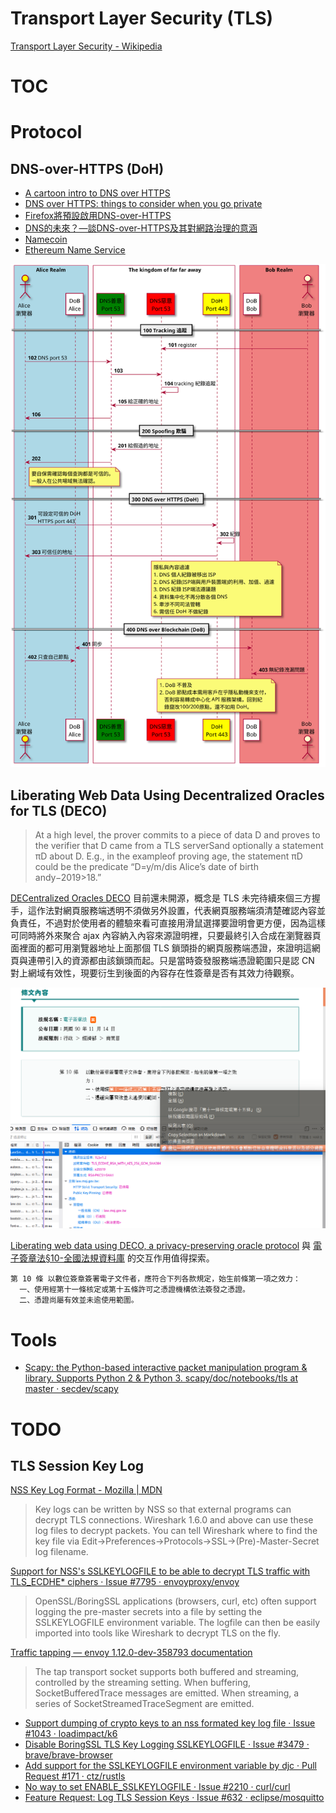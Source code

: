 # Transport Layer Security (TLS)

[Transport Layer Security - Wikipedia](https://en.wikipedia.org/wiki/Transport_Layer_Security)

# TOC
<!-- toc -->

# Protocol 

## DNS-over-HTTPS (DoH)

- [A cartoon intro to DNS over HTTPS](https://hacks.mozilla.org/2018/05/a-cartoon-intro-to-dns-over-https/)
- [DNS over HTTPS: things to consider when you go private](https://blog.synology.com/dns-over-https/)
- [Firefox將預設啟用DNS-over-HTTPS](https://ithome.com.tw/news/132939)
- [DNS的未來？—談DNS-over-HTTPS及其對網路治理的意涵](https://blog.twnic.net.tw/2019/06/25/4125/)
- [Namecoin](https://en.wikipedia.org/wiki/Namecoin)
- [Ethereum Name Service](https://github.com/ensdomains)

![tpl-doh-dns-https-v1.svg](../puml/tpl-doh-dns-https-v1.svg)

## Liberating Web Data Using Decentralized Oracles for TLS (DECO) 

> At a high level, the prover commits to a piece of data D and proves to the verifier that D came from a TLS serverSand optionally a statement πD about D. E.g., in the exampleof proving age, the statement πD could be the predicate “D=y/m/dis Alice’s date of birth andy−2019>18.”

[DECentralized Oracles DECO](https://www.deco.works/) 目前還未開源，概念是 TLS 未完待續來個三方握手，這作法對網頁服務端透明不須做另外設置，代表網頁服務端須清楚確認內容並負責任，不過對於使用者的體驗來看可直接用滑鼠選擇要證明會更方便，因為這樣可同時將外來聚合 ajax 內容納入內容來源證明裡，只要最終引入合成在瀏覽器頁面裡面的都可用瀏覽器地址上面那個 TLS 鎖頭掛的網頁服務端憑證，來證明這網頁與連帶引入的資源都由該鎖頭而起。只是當時簽發服務端憑證範圍只是認 CN 對上網域有效性，現要衍生到後面的內容存在性簽章是否有其效力待觀察。

![tls-certs-content-v190916.png](../images/tls-certs-content-v190916.png)

[Liberating web data using DECO, a privacy-preserving oracle protocol](http://hackingdistributed.com/2019/09/03/DECO/) 與 [電子簽章法§10-全國法規資料庫](https://law.moj.gov.tw/LawClass/LawSingle.aspx?pcode=J0080037&flno=10) 的交互作用值得探索。

```
第 10 條 以數位簽章簽署電子文件者，應符合下列各款規定，始生前條第一項之效力：
  一、使用經第十一條核定或第十五條許可之憑證機構依法簽發之憑證。
  二、憑證尚屬有效並未逾使用範圍。
```

# Tools

- [Scapy: the Python-based interactive packet manipulation program & library. Supports Python 2 & Python 3.  scapy/doc/notebooks/tls at master · secdev/scapy](https://github.com/secdev/scapy/tree/master/doc/notebooks/tls)

# TODO

## TLS Session Key Log

[NSS Key Log Format - Mozilla | MDN](https://developer.mozilla.org/en-US/docs/Mozilla/Projects/NSS/Key_Log_Format)

> Key logs can be written by NSS so that external programs can decrypt TLS connections. Wireshark 1.6.0 and above can use these log files to decrypt packets. You can tell Wireshark where to find the key file via Edit→Preferences→Protocols→SSL→(Pre)-Master-Secret log filename.

[Support for NSS's SSLKEYLOGFILE to be able to decrypt TLS traffic with TLS_ECDHE* ciphers · Issue #7795 · envoyproxy/envoy](https://github.com/envoyproxy/envoy/issues/7795)

> OpenSSL/BoringSSL applications (browsers, curl, etc) often support logging the pre-master secrets into a file by setting the SSLKEYLOGFILE environment variable. The logfile can then be easily imported into tools like Wireshark to decrypt TLS on the fly.

[Traffic tapping — envoy 1.12.0-dev-358793 documentation](https://www.envoyproxy.io/docs/envoy/latest/operations/traffic_tapping)

> The tap transport socket supports both buffered and streaming, controlled by the streaming setting. When buffering, SocketBufferedTrace messages are emitted. When streaming, a series of SocketStreamedTraceSegment are emitted.

- [Support dumping of crypto keys to an nss formated key log file · Issue #1043 · loadimpact/k6](https://github.com/loadimpact/k6/issues/1043)
- [Disable BoringSSL TLS Key Logging SSLKEYLOGFILE · Issue #3479 · brave/brave-browser](https://github.com/brave/brave-browser/issues/3479)
- [Add support for the SSLKEYLOGFILE environment variable by djc · Pull Request #171 · ctz/rustls](https://github.com/ctz/rustls/pull/171)
- [No way to set ENABLE_SSLKEYLOGFILE · Issue #2210 · curl/curl](https://github.com/curl/curl/issues/2210)
- [Feature Request: Log TLS Session Keys · Issue #632 · eclipse/mosquitto](https://github.com/eclipse/mosquitto/issues/632)


